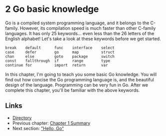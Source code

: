 # 2 Go basic knowledge

Go is a compiled system programming language, and it belongs to the C-family. However, its compilation speed is much faster than other C-family languages. It has only 25 keywords... even less than the 26 letters of the English alphabet! Let's take a look at these keywords before we get started.

```text
break    default      func    interface    select
case     defer        go      map          struct
chan     else         goto    package      switch
const    fallthrough  if      range        type
continue for          import  return       var
```

In this chapter, I'm going to teach you some basic Go knowledge. You will find out how concise the Go programming language is, and the beautiful design of the language. Programming can be very fun in Go. After we complete this chapter, you'll be familiar with the above keywords.

## Links

* [Directory](preface.md)
* Previous chapter: [Chapter 1 Summary](01.5.md)
* Next section: ["Hello, Go"](02.1.md)

